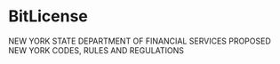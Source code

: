 BitLicense
==========

NEW YORK STATE DEPARTMENT OF FINANCIAL SERVICES PROPOSED NEW YORK CODES, RULES AND REGULATIONS
